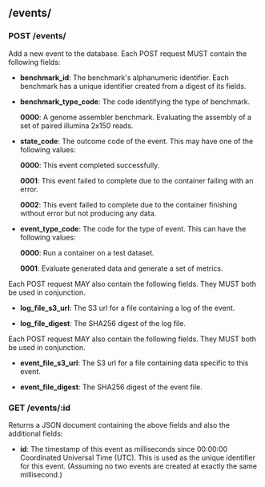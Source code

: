 ## /events/

### POST /events/

Add a new event to the database. Each POST request MUST contain the following
fields:

  * **benchmark_id**: The benchmark's alphanumeric identifier. Each benchmark
    has a unique identifier created from a digest of its fields.

  * **benchmark_type_code**: The code identifying the type of benchmark.

      **0000**: A genome assembler benchmark. Evaluating the assembly of a set
      of paired illumina 2x150 reads.

  * **state_code**: The outcome code of the event. This may have one of the
    following values:

      **0000**: This event completed successfully.

      **0001**: This event failed to complete due to the container failing with
      an error.

      **0002**: This event failed to complete due to the container finishing
      without error but not producing any data.

  * **event_type_code**: The code for the type of event. This can have the
    following values:

      **0000**: Run a container on a test dataset.

      **0001**: Evaluate generated data and generate a set of metrics.

Each POST request MAY also contain the following fields. They MUST both be used
in conjunction.

  * **log_file_s3_url**: The S3 url for a file containing a log of the event.

  * **log_file_digest**: The SHA256 digest of the log file.

Each POST request MAY also contain the following fields. They MUST both be used
in conjunction.

  * **event_file_s3_url**: The S3 url for a file containing data specific to
    this event.

  * **event_file_digest**: The SHA256 digest of the event file.

### GET /events/:id

Returns a JSON document containing the above fields and also the additional
fields:

  * **id**: The timestamp of this event as milliseconds since 00:00:00
    Coordinated Universal Time (UTC). This is used as the unique identifier for
    this event. (Assuming no two events are created at exactly the same
    millisecond.)
